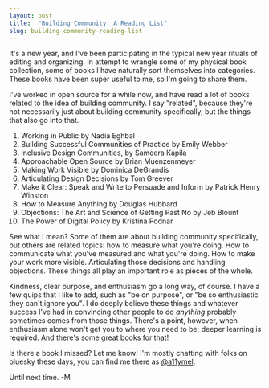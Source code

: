 ```yaml
---
layout: post
title:  "Building Community: A Reading List"
slug: building-community-reading-list
---
```


It's a new year, and I've been participating in the typical new year rituals of editing and organizing. In attempt to wrangle some of my physical book collection, some of books I have naturally sort themselves into categories. These books have been super useful to me, so I'm going to share them. 

<!--more-->

I've worked in open source for a while now, and have read a lot of books related to the idea of building community. I say "related", because they're not necessarily just about building community specifically, but the things that also go into that. 

1. Working in Public by Nadia Eghbal
2. Building Successful Communities of Practice by Emily Webber
3. Inclusive Design Communities, by Sameera Kapila
4. Approachable Open Source by Brian Muenzenmeyer
5. Making Work Visible by Dominica DeGrandis
6. Articulating Design Decisions by Tom Greever
7. Make it Clear: Speak and Write to Persuade and Inform by Patrick Henry Winston
8. How to Measure Anything by Douglas Hubbard
9. Objections: The Art and Science of Getting Past No by Jeb Blount
10. The Power of Digital Policy by Kristina Podnar

See what I mean? Some of them are about building community specifically, but others are related topics: how to measure what you're doing. How to communicate what you've measured and what you're doing. How to make your work more visible. Articulating those decisions and handling objections. These things all play an important role as pieces of the whole. 

Kindness, clear purpose, and enthusiasm go a long way, of course. I have a few quips that I like to add, such as "be on purpose", or "be so enthusiastic they can't ignore you". I do deeply believe these things and whatever success I've had in convincing other people to do _anything_ probably sometimes comes from those things. There's a point, however, when enthusiasm alone won't get you to where you need to be; deeper learning is required. And there's some great books for that!

Is there a book I missed? Let me know! I'm mostly chatting with folks on bluesky these days, you can find me there as [@a11ymel](https://bsky.app/profile/a11ymel.bsky.social). 

Until next time. -M
